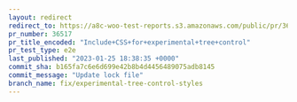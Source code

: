 ```yaml
---
layout: redirect
redirect_to: https://a8c-woo-test-reports.s3.amazonaws.com/public/pr/36517/e2e/index.html
pr_number: 36517
pr_title_encoded: "Include+CSS+for+experimental+tree+control"
pr_test_type: e2e
last_published: "2023-01-25 18:38:35 +0000"
commit_sha: b165fa7c6e6d699e42b8b4d4456489075adb8145
commit_message: "Update lock file"
branch_name: fix/experimental-tree-control-styles
---
```

